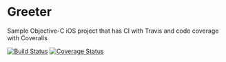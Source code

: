 # Greeter
Sample Objective-C iOS project that has CI with Travis and code coverage with Coveralls

[![Build Status](https://travis-ci.org/wmora/greeter-objc.svg?branch=master)](https://travis-ci.org/wmora/greeter-objc)
[![Coverage Status](https://coveralls.io/repos/wmora/greeter-objc/badge.svg?branch=master)](https://coveralls.io/r/wmora/greeter-objc?branch=master)
